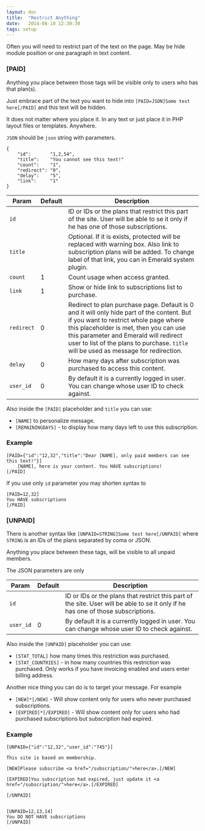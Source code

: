 ```yaml
---
layout: doc
title:  "Restrict Anything"
date:   2014-08-10 12:30:30
tags: setup
---
```


Often you will need to restrict part of the text on the page. May be hide module position or one paragraph in text content.

### [PAID] 

Anything you place between those tags will be visible only to users who has that plan(s). 

Just embrace part of the text you want to hide into `[PAID=JSON]Some test here[/PAID]` and this text will be hidden.

It does not matter where you place it. In any text or just place it in PHP layout files or templates. Anywhere.

`JSON` should be `json` string with parameters.


	{
		"id":       "1,2,54",
		"title":    "You cannot see this text!"
		"count":    "1",
		"redirect": "0",
		"delay":    "5",
		"link":     "1"
	}

Param | Default | Description
------|---|---
`id`    | | ID or IDs or the plans that restrict this part of the site. User will be able to se it only if he has one of those subscriptions.
`title` | | Optional. If it is exists, protected will be replaced with warning box. Also link to subscription plans will be added. To change label of that link, you can in Emerald system plugin.
`count` | 1 | Count usage when access granted.
`link` | 1 | Show or hide link to subscriptions list to purchase.
`redirect` | 0| Redirect to plan purchase page. Default is 0 and it will only hide part of the content. But if you want to restrict whole page where this placeholder is met, then you can use this parameter and Emerald will redirect user to list of the plans to purchase. `title` will be used as message for redirection.
`delay` | 0 | How many days after subscription was purchased to access this content.
`user_id` | 0 | By default it is a currently logged in user. You can change whose user ID to check against.

Also inside the `[PAID]` placeholder and `title` you can use:
 
- `[NAME]` to personalize message.
- `[REMAININGDAYS]` - to display how many days left to use this subscription.

### Example

    [PAID={"id":"12,32","title":"Dear [NAME], only paid members can see this text!"}]
        [NAME], here is your content. You HAVE subscriptions!
    [/PAID]

If you use only `id` parameter you may shorten syntax to 

	[PAID=12,32]
    You HAVE subscriptions
    [/PAID]

### [UNPAID]

There is another syntax like `[UNPAID=STRING]Some test here[/UNPAID]` where `STRING` is an IDs of the plans separated by coma or JSON. 

Anything you place between these tags, will be visible to all unpaid members.

The JSON parameters are only 

Param | Default | Description
------|---|---
`id`    | | ID or IDs or the plans that restrict this part of the site. User will be able to se it only if he has one of those subscriptions.
`user_id` | 0 | By default it is a currently logged in user. You can change whose user ID to check against.

Also inside the `[UNPAID]` placeholder you can use:
 
- `[STAT_TOTAL]` how many times this restriction was purchased.
- `[STAT_COUNTRIES]` - in how many countries this restriction was purchased. Only works if you have invoicing enabled and users enter billing address.

Another nice thing you can do is to target your message. For example 

- `[NEW]*[/NEW]` - Will show content only for users who never purchased subscriptions. 
- `[EXPIRED]*[/EXPIRED]` - Will show content only for users who had purchased subscriptions but subscription had expired. 

### Example

    [UNPAID={"id":"12,32","user_id":"745"}]
    
    This site is based on membership.
    
    [NEW]Please subscribe <a href="/subscription/">here</a>.[/NEW]
    
    [EXPIRED]You subscription had expired, just update it <a href="/subscription/">here</a>.[/EXPIRED]
    
    [/UNPAID]


    [UNPAID=12,13,14]
    You DO NOT HAVE subscriptions
    [/UNPAID]
